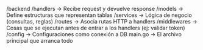 /backend
  /handlers    → Recibe request y devuelve response
  /models      → Define estructuras que representan tablas
  /services    → Lógica de negocio (consultas, reglas)
  /routes      → Asocia rutas HTTP a handlers
  /middlewares → Cosas que se ejecutan antes de entrar a los handlers (ej: validar token)
  /config      → Configuraciones como conexión a DB
main.go        → El archivo principal que arranca todo

